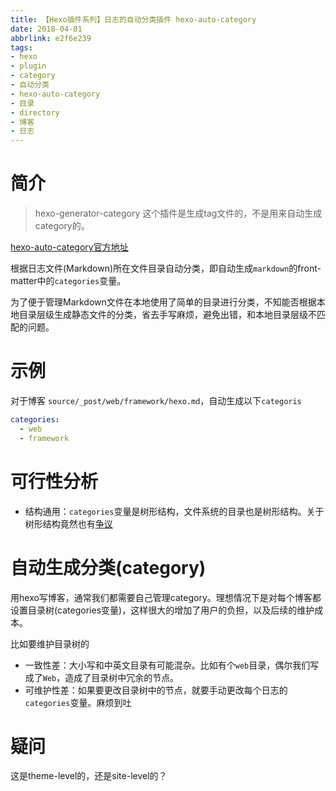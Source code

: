 ```yaml
---
title: 【Hexo插件系列】日志的自动分类插件 hexo-auto-category
date: 2018-04-01
abbrlink: e2f6e239
tags:
- hexo
- plugin
- category
- 自动分类
- hexo-auto-category
- 目录
- directory
- 博客
- 日志
---
```



# 简介

> hexo-generator-category  这个插件是生成tag文件的，不是用来自动生成category的。

[hexo-auto-category官方地址](https://github.com/xu-song/hexo-auto-category)

根据日志文件(Markdown)所在文件目录自动分类，即自动生成`markdown`的front-matter中的`categories`变量。

为了便于管理Markdown文件在本地使用了简单的目录进行分类，不知能否根据本地目录层级生成静态文件的分类，省去手写麻烦，避免出错，和本地目录层级不匹配的问题。


# 示例

对于博客  `source/_post/web/framework/hexo.md`，自动生成以下`categoris`
```yml
categories:
  - web
  - framework
```


# 可行性分析

- 结构通用：`categories`变量是树形结构，文件系统的目录也是树形结构。关于树形结构竟然也有[争议](https://github.com/hexojs/hexo/issues/848)



# 自动生成分类(category)



用hexo写博客，通常我们都需要自己管理category。理想情况下是对每个博客都设置目录树(categories变量)，这样很大的增加了用户的负担，以及后续的维护成本。

比如要维护目录树的

- 一致性差：大小写和中英文目录有可能混杂。比如有个`web`目录，偶尔我们写成了`Web`，造成了目录树中冗余的节点。
- 可维护性差：如果要更改目录树中的节点，就要手动更改每个日志的`categories`变量。麻烦到吐



# 疑问

这是theme-level的，还是site-level的？

